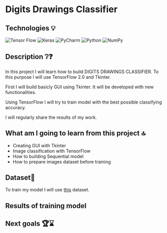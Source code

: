 # Digits Drawings Classifier

## Technologies 💡
![Tensor Flow](https://img.shields.io/badge/TensorFlow-FF6F00?style=for-the-badge&logo=tensorflow&logoColor=white)
![Keras](https://img.shields.io/badge/Keras-FF0000?style=for-the-badge&logo=keras&logoColor=white)
![PyCharm](https://img.shields.io/badge/pycharm-143?style=for-the-badge&logo=pycharm&logoColor=black&color=black&labelColor=green)
![Python](https://img.shields.io/badge/python-3670A0?style=for-the-badge&logo=python&logoColor=ffdd54)
![NumPy](https://img.shields.io/badge/numpy-%23013243.svg?style=for-the-badge&logo=numpy&logoColor=white)


## Description ❔❓
In this project I will learn how to build DIGITS DRAWINGS CLASSIFIER. To this purpose I will use TensorFlow 2.0 and Tkinter. 

First I will build basicly GUI using Tkinter. It will be developed with new functionalities.

Using TensorFlow I will try to train model with the best possible classifying accuracy.


I will regularly share the results of my work.


## What am I going to learn from this project 🔝 

- Creating GUI with Tkinter
- Image classification with TensorFlow
- How to building Sequential model
- How to prepare images dataset before training 


## Dataset📁

To train my model I will use [this](https://www.kaggle.com/datasets/ayavariabdi/didadataset?select=250000) dataset.

## Results of training model


## Next goals 🏆⌛
